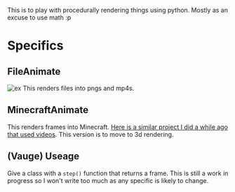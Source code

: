 This is to play with procedurally rendering things using python. Mostly as an excuse to use math :p

# Specifics
## FileAnimate
![ex](https://github.com/lwneumann/Render/blob/main/TestOutputs/example.gif)
This renders files into pngs and mp4s.

## MinecraftAnimate
This renders frames into Minecraft. [Here is a similar project I did a while ago that used videos](https://www.youtube.com/watch?v=uOspgfu_BaU). This version is to move to 3d rendering.

## (Vauge) Useage
Give a class with a `step()` function that returns a frame.
This is still a work in progress so I won't write too much as any specific is likely to change.
